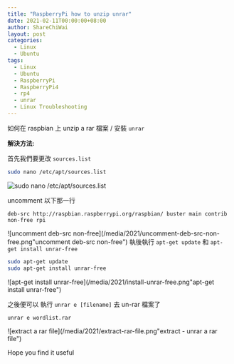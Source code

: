 ```yaml
---
title: "RaspberryPi how to unzip unrar"
date: 2021-02-11T00:00:00+08:00
author: ShareChiWai
layout: post
categories:
  - Linux
  - Ubuntu
tags:
  - Linux
  - Ubuntu
  - RaspberryPi
  - RaspberryPi4
  - rp4
  - unrar
  - Linux Troubleshooting
---
```


如何在 raspbian 上 unzip a rar 檔案 / 安裝 `unrar`

**解決方法:**

首先我們要更改 `sources.list`

```bash
sudo nano /etc/apt/sources.list
```

![sudo nano /etc/apt/sources.list](/media/2021/nano-source-list.png "sudo nano /etc/apt/sources.list")

uncomment 以下那一行

```
deb-src http://raspbian.raspberrypi.org/raspbian/ buster main contrib non-free rpi
```

![uncomment deb-src non-free](/media/2021/uncomment-deb-src-non-free.png"uncomment deb-src non-free")
執後執行 `apt-get update` 和 `apt-get install unrar-free`

```bash
sudo apt-get update
sudo apt-get install unrar-free
```

![apt-get install unrar-free](/media/2021/install-unrar-free.png"apt-get install unrar-free")

之後便可以 執行 `unrar e [filename]` 去 un-rar 檔案了

```bash
unrar e wordlist.rar
```

![extract a rar file](/media/2021/extract-rar-file.png"extract - unrar a rar file")

Hope you find it useful
